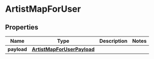 

# ArtistMapForUser


## Properties

| Name | Type | Description | Notes |
|------------ | ------------- | ------------- | -------------|
|**payload** | [**ArtistMapForUserPayload**](ArtistMapForUserPayload.md) |  |  |




